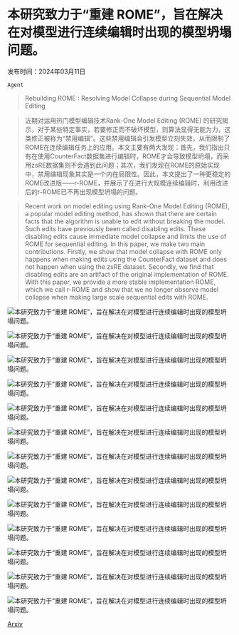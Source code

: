 # 本研究致力于“重建 ROME”，旨在解决在对模型进行连续编辑时出现的模型坍塌问题。

发布时间：2024年03月11日

`Agent`

> Rebuilding ROME : Resolving Model Collapse during Sequential Model Editing

> 近期对运用热门模型编辑技术Rank-One Model Editing (ROME) 的研究揭示，对于某些特定事实，若要修正而不破坏模型，则算法显得无能为力，这类修正被称为“禁用编辑”。这些禁用编辑会引发模型立刻失效，从而限制了ROME在连续编辑任务上的应用。本文主要有两大发现：首先，我们指出只有在使用CounterFact数据集进行编辑时，ROME才会导致模型坍塌，而采用zsRE数据集则不会遇到此问题；其次，我们发现在ROME的原始实现中，禁用编辑现象其实是一个内在局限性。因此，本文提出了一种更稳定的ROME改进版——r-ROME，并展示了在进行大规模连续编辑时，利用改进后的r-ROME已不再出现模型坍塌的问题。

> Recent work on model editing using Rank-One Model Editing (ROME), a popular model editing method, has shown that there are certain facts that the algorithm is unable to edit without breaking the model. Such edits have previously been called disabling edits. These disabling edits cause immediate model collapse and limits the use of ROME for sequential editing. In this paper, we make two main contributions. Firstly, we show that model collapse with ROME only happens when making edits using the CounterFact dataset and does not happen when using the zsRE dataset. Secondly, we find that disabling edits are an artifact of the original implementation of ROME. With this paper, we provide a more stable implementation ROME, which we call r-ROME and show that we no longer observe model collapse when making large scale sequential edits with ROME.

![本研究致力于“重建 ROME”，旨在解决在对模型进行连续编辑时出现的模型坍塌问题。](../../../paper_images/2403.07175/disabling_edit_example.png)

![本研究致力于“重建 ROME”，旨在解决在对模型进行连续编辑时出现的模型坍塌问题。](../../../paper_images/2403.07175/gpt2xl-rome-original-cf.png)

![本研究致力于“重建 ROME”，旨在解决在对模型进行连续编辑时出现的模型坍塌问题。](../../../paper_images/2403.07175/gpt2xl-rome-original-zsre.png)

![本研究致力于“重建 ROME”，旨在解决在对模型进行连续编辑时出现的模型坍塌问题。](../../../paper_images/2403.07175/gpt2xl-rome-original-cf.png)

![本研究致力于“重建 ROME”，旨在解决在对模型进行连续编辑时出现的模型坍塌问题。](../../../paper_images/2403.07175/gpt2xl-rome-original-cf-corrected.png)

![本研究致力于“重建 ROME”，旨在解决在对模型进行连续编辑时出现的模型坍塌问题。](../../../paper_images/2403.07175/gptj_f1_original.png)

![本研究致力于“重建 ROME”，旨在解决在对模型进行连续编辑时出现的模型坍塌问题。](../../../paper_images/2403.07175/gptj_distance_original.png)

![本研究致力于“重建 ROME”，旨在解决在对模型进行连续编辑时出现的模型坍塌问题。](../../../paper_images/2403.07175/gptj_f1_ours.png)

![本研究致力于“重建 ROME”，旨在解决在对模型进行连续编辑时出现的模型坍塌问题。](../../../paper_images/2403.07175/gptj_distance_ours.png)

![本研究致力于“重建 ROME”，旨在解决在对模型进行连续编辑时出现的模型坍塌问题。](../../../paper_images/2403.07175/gpt2xl_f1_original.png)

![本研究致力于“重建 ROME”，旨在解决在对模型进行连续编辑时出现的模型坍塌问题。](../../../paper_images/2403.07175/gpt2xl_distance_original.png)

![本研究致力于“重建 ROME”，旨在解决在对模型进行连续编辑时出现的模型坍塌问题。](../../../paper_images/2403.07175/gpt2xl_f1_ours.png)

![本研究致力于“重建 ROME”，旨在解决在对模型进行连续编辑时出现的模型坍塌问题。](../../../paper_images/2403.07175/gpt2xl_distance_ours.png)

[Arxiv](https://arxiv.org/abs/2403.07175)